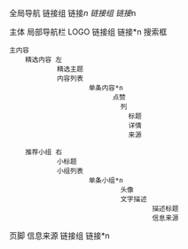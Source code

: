 全局导航
        链接组
            链接*n
        链接组
            链接*n

主体
    局部导航栏
            LOGO
            链接组
                链接*n
            搜索框
        
    主内容
        精选内容 左
                精选主题
                内容列表
                        单条内容*n
                              点赞
                                列
                                  标题
                                  详情
                                  来源
                            
        推荐小组 右
                小标题
                小组列表
                        单条小组*n
                                头像
                                文字描述
                                        描述标题
                                        信息来源

            

页脚
    信息来源
    链接组
        链接*n

